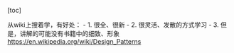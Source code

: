 [toc]

从wiki上搜着学，有好处：
	- 1. 很全、很新
	- 2. 很灵活、发散的方式学习
	- 3. 但是，讲解的可能没有书籍中的细致、形象
https://en.wikipedia.org/wiki/Design_Patterns
# 